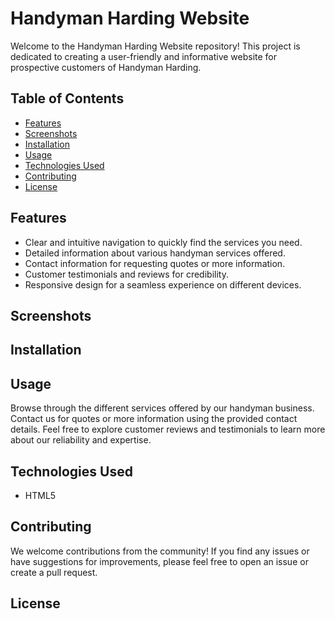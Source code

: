 # Handyman Harding Website 
Welcome to the Handyman Harding Website repository! This project is dedicated to creating a user-friendly and informative website for prospective customers of Handyman Harding. 

## Table of Contents
- [Features](#features)
- [Screenshots](#screenshots)
- [Installation](#installation)
- [Usage](#usage)
- [Technologies Used](#technologies-used)
- [Contributing](#contributing)
- [License](#license)

## Features

- Clear and intuitive navigation to quickly find the services you need.
- Detailed information about various handyman services offered.
- Contact information for requesting quotes or more information.
- Customer testimonials and reviews for credibility.
- Responsive design for a seamless experience on different devices.

## Screenshots

## Installation

## Usage
Browse through the different services offered by our handyman business. Contact us for quotes or more information using the provided contact details. Feel free to explore customer reviews and testimonials to learn more about our reliability and expertise.

## Technologies Used
- HTML5

## Contributing
We welcome contributions from the community! If you find any issues or have suggestions for improvements, please feel free to open an issue or create a pull request.

## License
